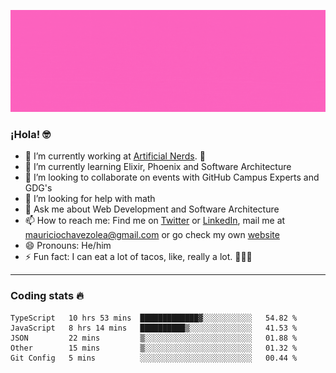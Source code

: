 ![Banner](banner.gif)

### ¡Hola! 🤓

- 🔭 I’m currently working at [Artificial Nerds](https://nerds.ai/). 🤖
- 🌱 I’m currently learning Elixir, Phoenix and Software Architecture
- 👯 I’m looking to collaborate on events with GitHub Campus Experts and GDG's
- 🤔 I’m looking for help with math
- 💬 Ask me about Web Development and Software Architecture
- 📫 How to reach me: Find me on [Twitter](https://twitter.com/ultr4nerd) or [LinkedIn](https://www.linkedin.com/in/mauricio-chávez-olea-4b46b7147/), mail me at [mauriciochavezolea@gmail.com](mailto:mauriciochavezolea@gmail.com) or go check my own [website](mauriciochavez.surge.sh)
- 😄 Pronouns: He/him
- ⚡ Fun fact: I can eat a lot of tacos, like, really a lot. 🌮🌮🌮

---

### Coding stats 🔥

<!--START_SECTION:waka-->
```text
TypeScript   10 hrs 53 mins  █████████████▓░░░░░░░░░░░   54.82 % 
JavaScript   8 hrs 14 mins   ██████████▒░░░░░░░░░░░░░░   41.53 % 
JSON         22 mins         ▒░░░░░░░░░░░░░░░░░░░░░░░░   01.88 % 
Other        15 mins         ▒░░░░░░░░░░░░░░░░░░░░░░░░   01.32 % 
Git Config   5 mins          ░░░░░░░░░░░░░░░░░░░░░░░░░   00.44 % 
```
<!--END_SECTION:waka-->

